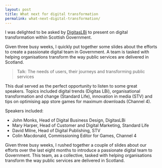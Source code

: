 ```yaml
---
layout: post
title: What next for digital transformation
permalink: what-next-digital-transformation/
---
```


I was delighted to be asked by [DigitasLBi](http://www.digitaslbi.com/global/) to present on digital transformation within Scottish Government. 

Given three busy weeks, I quickly put together some slides about the efforts to create a passionate digital team in Government. A team is tasked with helping organisations transform the way public services are delivered in Scotland.

> Talk: The needs of users, their journeys and transforming public services

This dual served as the perfect opportunity to listen to some great speakers. Topics included digital trends (Digitas LBi), organisational transformation and change (Standard Life), innovation in media (STV) and tips on optimising app store games for maximum downloads (Channel 4).

Speakers included:

- John Monks, Head of Digital Business Design, DigitasLBi
- Mary Harper, Head of Customer and Digital Marketing, Standard Life
- David Milne, Head of Digital Publishing, STV
- Colin Macdonald, Commissioning Editor for Games, Channel 4

Given three busy weeks, I rushed together a couple of slides about our efforts over the last eight months to introduce a passionate digital team to Government. This team, as a collective, tasked with helping organisations transform the way public services are delivered in Scotland. 